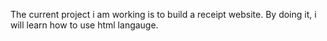 The current project i am working is to build a receipt website.
By doing it, i will learn how to use html langauge.
